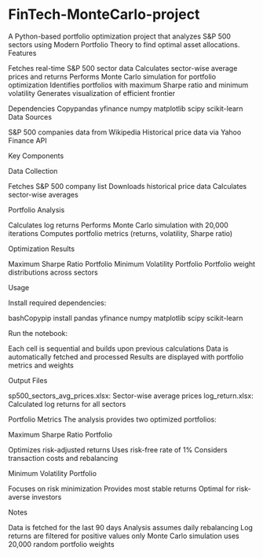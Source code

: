 ﻿# FinTech-MonteCarlo-project
A Python-based portfolio optimization project that analyzes S&P 500 sectors using Modern Portfolio Theory to find optimal asset allocations.
Features

Fetches real-time S&P 500 sector data
Calculates sector-wise average prices and returns
Performs Monte Carlo simulation for portfolio optimization
Identifies portfolios with maximum Sharpe ratio and minimum volatility
Generates visualization of efficient frontier

Dependencies
Copypandas
yfinance
numpy
matplotlib
scipy
scikit-learn
Data Sources

S&P 500 companies data from Wikipedia
Historical price data via Yahoo Finance API

Key Components

Data Collection

Fetches S&P 500 company list
Downloads historical price data
Calculates sector-wise averages


Portfolio Analysis

Calculates log returns
Performs Monte Carlo simulation with 20,000 iterations
Computes portfolio metrics (returns, volatility, Sharpe ratio)


Optimization Results

Maximum Sharpe Ratio Portfolio
Minimum Volatility Portfolio
Portfolio weight distributions across sectors



Usage

Install required dependencies:

bashCopypip install pandas yfinance numpy matplotlib scipy scikit-learn

Run the notebook:

Each cell is sequential and builds upon previous calculations
Data is automatically fetched and processed
Results are displayed with portfolio metrics and weights



Output Files

sp500_sectors_avg_prices.xlsx: Sector-wise average prices
log_return.xlsx: Calculated log returns for all sectors

Portfolio Metrics
The analysis provides two optimized portfolios:

Maximum Sharpe Ratio Portfolio

Optimizes risk-adjusted returns
Uses risk-free rate of 1%
Considers transaction costs and rebalancing


Minimum Volatility Portfolio

Focuses on risk minimization
Provides most stable returns
Optimal for risk-averse investors



Notes

Data is fetched for the last 90 days
Analysis assumes daily rebalancing
Log returns are filtered for positive values only
Monte Carlo simulation uses 20,000 random portfolio weights
